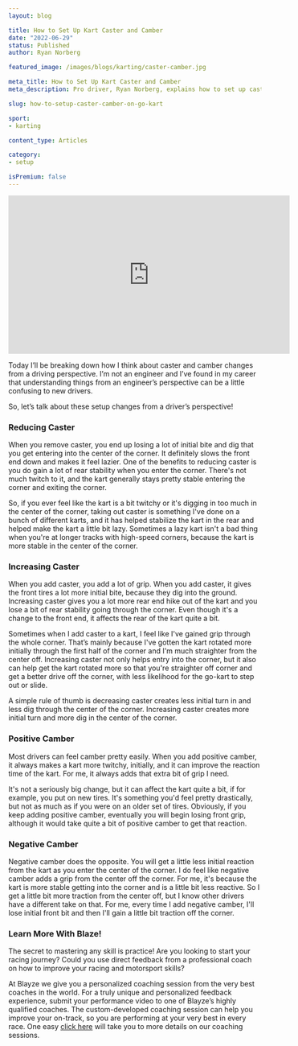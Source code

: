 ```yaml
---
layout: blog

title: How to Set Up Kart Caster and Camber
date: "2022-06-29"
status: Published
author: Ryan Norberg

featured_image: /images/blogs/karting/caster-camber.jpg

meta_title: How to Set Up Kart Caster and Camber
meta_description: Pro driver, Ryan Norberg, explains how to set up caster and camber on your go-kart.

slug: how-to-setup-caster-camber-on-go-kart

sport:
- karting

content_type: Articles

category: 
- setup

isPremium: false
---
```


<iframe width="560" height="315" src="https://www.youtube.com/embed/OPBYXtA97-I" title="YouTube video player" frameborder="0" allow="accelerometer; autoplay; clipboard-write; encrypted-media; gyroscope; picture-in-picture" allowfullscreen></iframe>

Today I’ll be breaking down how I think about caster and camber changes from a driving perspective. I’m not an engineer and I’ve found in my career that understanding things from an engineer’s perspective can be a little confusing to new drivers.


So, let’s talk about these setup changes from a driver’s perspective!

 

<h3>Reducing Caster</h3>

When you remove caster, you end up losing a lot of initial bite and dig that you get entering into the center of the corner. It definitely slows the front end down and makes it feel lazier. One of the benefits to reducing caster is you do gain a lot of rear stability when you enter the corner. There's not much twitch to it, and the kart generally stays pretty stable entering the corner and exiting the corner. 

 

So, if you ever feel like the kart is a bit twitchy or it's digging in too much in the center of the corner, taking out caster is something I've done on a bunch of different karts, and it has helped stabilize the kart in the rear and helped make the kart a little bit lazy. Sometimes a lazy kart isn't a bad thing when you're at longer tracks with high-speed corners, because the kart is more stable in the center of the corner. 

 

<h3>Increasing Caster</h3>

When you add caster, you add a lot of grip. When you add caster, it gives the front tires a lot more initial bite, because they dig into the ground. Increasing caster gives you a lot more rear end hike out of the kart and you lose a bit of rear stability going through the corner. Even though it's a change to the front end, it affects the rear of the kart quite a bit. 
 
Sometimes when I add caster to a kart, I feel like I've gained grip through the whole corner. That’s mainly because I've gotten the kart rotated more initially through the first half of the corner and I'm much straighter from the center off. Increasing caster not only helps entry into the corner, but it also can help get the kart rotated more so that you're straighter off corner and get a better drive off the corner, with less likelihood for the go-kart to step out or slide. 

 

A simple rule of thumb is decreasing caster creates less initial turn in and less dig through the center of the corner. Increasing caster creates more initial turn and more dig in the center of the corner. 

 

<h3>Positive Camber</h3>

Most drivers can feel camber pretty easily. When you add positive camber, it always makes a kart more twitchy, initially, and it can improve the reaction time of the kart. For me, it always adds that extra bit of grip I need. 

 

It's not a seriously big change, but it can affect the kart quite a bit, if for example, you put on new tires. It's something you'd feel pretty drastically, but not as much as if you were on an older set of tires. Obviously, if you keep adding positive camber, eventually you will begin losing front grip, although it would take quite a bit of positive camber to get that reaction. 

<h3>Negative Camber</h3>

Negative camber does the opposite. You will get a little less initial reaction from the kart as you enter the center of the corner. I do feel like negative camber adds a grip from the center off the corner. For me, it's because the kart is more stable getting into the corner and is a little bit less reactive. So I get a little bit more traction from the center off, but I know other drivers have a different take on that. For me, every time I add negative camber, I'll lose initial front bit and then I'll gain a little bit traction off the corner.

### Learn More With Blaze!

The secret to mastering any skill is practice! Are you looking to start your racing journey? Could you use direct feedback from a professional coach on how to improve your racing and motorsport skills?

At Blayze we give you a personalized coaching session from the very best coaches in the world. For a truly unique and personalized feedback experience, submit your performance video to one of Blayze’s highly qualified coaches. The custom-developed coaching session can help you improve your on-track, so you are performing at your very best in every race. One easy [click here](https://blayze.io/) will take you to more details on our coaching sessions.